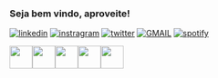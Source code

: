 ### Seja bem vindo, aproveite! 
[![linkedin](https://img.shields.io/badge/LinkedIn-0077B5?style=for-the-badge&logo=linkedin&logoColor=white
)](https://www.linkedin.com/in/ariel-b-cezimbra-854781180/)
[![instragram](https://img.shields.io/badge/Instagram-E4405F?style=for-the-badge&logo=instagram&logoColor=white
)](https://www.instagram.com/ariel_borger/)
[![twitter](https://img.shields.io/badge/Twitter-1DA1F2?style=for-the-badge&logo=twitter&logoColor=white)](https://twitter.com/_borgeer)
[![GMAIL](https://img.shields.io/badge/Gmail-D14836?style=for-the-badge&logo=gmail&logoColor=white)](ariel.borgeer@gmail.com)
[![spotify](https://img.shields.io/badge/Spotify-1ED760?&style=for-the-badge&logo=spotify&logoColor=white)](https://open.spotify.com/playlist/4BelbX9VOZJHK39Zbr34GM?si=5428dac8624f444f)

<img src="https://cdn.jsdelivr.net/gh/devicons/devicon/icons/css3/css3-original.svg" width=40px /><img src="https://cdn.jsdelivr.net/gh/devicons/devicon/icons/html5/html5-original.svg" width=40px /><img src="https://cdn.jsdelivr.net/gh/devicons/devicon/icons/python/python-original.svg" width=40px /><img src="https://cdn.jsdelivr.net/gh/devicons/devicon/icons/vscode/vscode-original.svg"  width=40px /><img src="https://cdn.jsdelivr.net/gh/devicons/devicon/icons/javascript/javascript-original.svg" width=40px />
          
          
          
